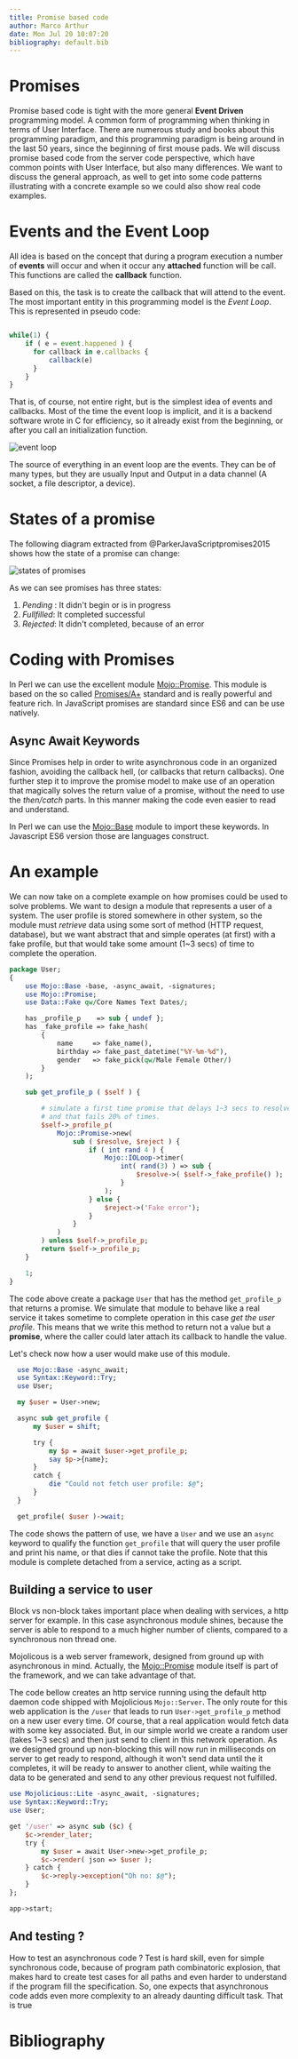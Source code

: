 ```yaml
---
title: Promise based code
author: Marco Arthur
date: Mon Jul 20 10:07:20
bibliography: default.bib
---
```


# Promises

Promise based code is tight with the more general **Event Driven** programming
model. A common form of programming when thinking in terms of User Interface.
There are numerous study and books about this programming paradigm, and this
programming paradigm is being around in the last 50 years, since the beginning
of first mouse pads. We will discuss promise based code from the server code
perspective, which have common points with User Interface, but also many
differences. We want to discuss the general approach, as well to get into some
code patterns illustrating with a concrete example so we could also show real
code examples.

# Events and the Event Loop

All idea is based on the concept that during a program execution a number of
**events** will occur and when it occur any **attached** function will be call.
This functions are called the **callback** function.

Based on this, the task is to create the callback that will attend to the event.
The most important entity in this programming model is the *Event Loop*. This
is represented in pseudo code:

```javascript

while(1) {
    if ( e = event.happened ) {
      for callback in e.callbacks { 
          callback(e)
      }
    }
}

```

That is, of course, not entire right, but is the simplest idea of events and
callbacks. Most of the time the event loop is implicit, and it is a backend
software wrote in C for efficiency, so it already exist from the beginning,
or after you call an initialization function.

![event loop](figs/event_loop.png)


The source of everything in an event loop are the events. They can be of many
types, but they are usually Input and Output in a data channel (A socket,
a file descriptor, a device).

# States of a promise

The following diagram extracted from @ParkerJavaScriptpromises2015 shows how
the state of a promise can change:

![states of promises](figs/promise.png)

As we can see promises has three states:

1. *Pending* : It didn't begin or is in progress
2. *Fullfilled*: It completed successful
3. *Rejected*: It didn't completed, because of an error

# Coding with Promises

In Perl we can use the excellent module
[Mojo::Promise](https://metacpan.org/pod/Mojo::Promise). This module is based
on the so called [Promises/A+](https://promisesaplus.com) standard and is
really powerful and feature rich. In JavaScript promises are standard since
ES6 and can be use natively.

## Async Await Keywords

Since Promises help in order to write asynchronous code in an organized fashion,
avoiding the callback hell, (or callbacks that return callbacks). One further
step it to improve the promise model to make use of an operation that magically
solves the return value of a promise, without the need to use the *then/catch*
parts. In this manner making the code even easier to read and understand.

In Perl we can use the [Mojo::Base](https://metacpan.org/pod/Mojo::Base) module
to import these keywords. In Javascript ES6 version those are languages construct.


# An example

We can now take on a complete example on how promises could be used to solve
problems. We want to design a module that represents a user of a system. The
user profile is stored somewhere in other system, so the module must *retrieve*
data using some sort of method (HTTP request, database), but we want abstract
that and simple operates (at first) with a fake profile, but that would take
some amount (1~3 secs) of time to complete the operation.

```perl
package User;
{
    use Mojo::Base -base, -async_await, -signatures;
    use Mojo::Promise;
    use Data::Fake qw/Core Names Text Dates/;

    has _profile_p    => sub { undef };
    has _fake_profile => fake_hash(
        {
            name     => fake_name(),
            birthday => fake_past_datetime("%Y-%m-%d"),
            gender   => fake_pick(qw/Male Female Other/)
        }
    );

    sub get_profile_p ( $self ) {

        # simulate a first time promise that delays 1~3 secs to resolve/fail
        # and that fails 20% of times.
        $self->_profile_p(
            Mojo::Promise->new(
                sub ( $resolve, $reject ) {
                    if ( int rand 4 ) {
                        Mojo::IOLoop->timer(
                            int( rand(3) ) => sub {
                                $resolve->( $self->_fake_profile() );
                            }
                        );
                    } else {
                        $reject->('Fake error');
                    }
                }
            )
        ) unless $self->_profile_p;
        return $self->_profile_p;
    }

    1;
}
```


The code above create a package `User` that has the method `get_profile_p` that
returns a promise. We simulate that module to behave like a real service it
takes sometime to complete operation in this case *get the user profile*. This
means that we write this method to return not a value but a **promise**, where
the caller could later attach its callback to handle the value.

Let's check now how a user would make use of this module.

```perl
  use Mojo::Base -async_await;
  use Syntax::Keyword::Try;
  use User;

  my $user = User->new;

  async sub get_profile {
      my $user = shift;

      try { 
          my $p = await $user->get_profile_p;
          say $p->{name};
      }
      catch {
          die "Could not fetch user profile: $@";
      }
  }

  get_profile( $user )->wait;
```

The code shows the pattern of use, we have a `User` and we use an `async`
keyword to qualify the function `get_profile` that will query the user profile
and print his name, or that dies if cannot take the profile. Note that this
module is complete detached from a service, acting as a script.

## Building a service to user

Block vs non-block takes important place when dealing with services, a http
server for example. In this case asynchronous module shines, because the server
is able to respond to a much higher number of clients, compared to a synchronous
non thread one.

Mojolicous is a web server framework, designed from ground up with asynchronous
in mind. Actually, the [Mojo::Promise](https://metacpan.org/pod/Mojo::Promise)
module itself is part of the framework, and we can take advantage of that.

The code bellow creates an http service running using the default http daemon
code shipped with Mojolicious `Mojo::Server`. The only route for this web
application is the `/user` that leads to run `User->get_profile_p` method on
a new user every time. Of course, that a real application would fetch data with
some key associated. But, in our simple world we create a random user (takes
1~3 secs) and then just send to client in this network operation. As we
designed ground up non-blocking this will now run in milliseconds on server to
get ready to respond, although it won't send data until the it completes, it
will be ready to answer to another client, while waiting the data to be
generated and send to any other previous request not fulfilled.

```perl
use Mojolicious::Lite -async_await, -signatures;
use Syntax::Keyword::Try;
use User;

get '/user' => async sub ($c) {
    $c->render_later;
    try {
        my $user = await User->new->get_profile_p;
        $c->render( json => $user );
    } catch {
        $c->reply->exception("Oh no: $@");
    }
};

app->start;
```

## And testing ?

How to test an asynchronous code ? Test is hard skill, even for simple
synchronous code, because of program path combinatoric explosion, that makes
hard to create test cases for all paths and even harder to understand if
the program fill the specification. So, one expects that asynchronous code
adds even more complexity to an already daunting difficult task. That is true

# Bibliography
